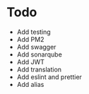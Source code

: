# Todo

* Add testing
* Add PM2
* Add swagger
* Add sonarqube
* Add JWT
* Add translation
* Add eslint and prettier
* Add alias